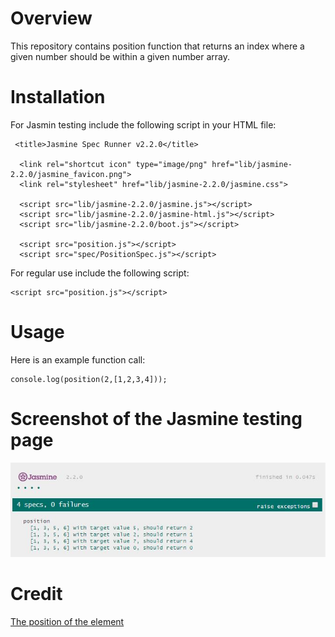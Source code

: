 # Overview
This repository contains position function that returns an index where a given number should be within a given number array.

# Installation
For Jasmin testing include the following script in your HTML file:
```
 <title>Jasmine Spec Runner v2.2.0</title>

  <link rel="shortcut icon" type="image/png" href="lib/jasmine-2.2.0/jasmine_favicon.png">
  <link rel="stylesheet" href="lib/jasmine-2.2.0/jasmine.css">

  <script src="lib/jasmine-2.2.0/jasmine.js"></script>
  <script src="lib/jasmine-2.2.0/jasmine-html.js"></script>
  <script src="lib/jasmine-2.2.0/boot.js"></script>

  <script src="position.js"></script>
  <script src="spec/PositionSpec.js"></script>
```

For regular use include the following script:
```
<script src="position.js"></script>

```

# Usage 
Here is an example function call:
```
console.log(position(2,[1,2,3,4]));
```

# Screenshot of the Jasmine testing page
![screenshot](https://github.com/khongnaw/position/blob/master/doc/Jasmine-test.JPG)

# Credit
[The position of the element](https://www.shiftedup.com/2015/05/24/programming-challenge-the-position-of-the-element)
